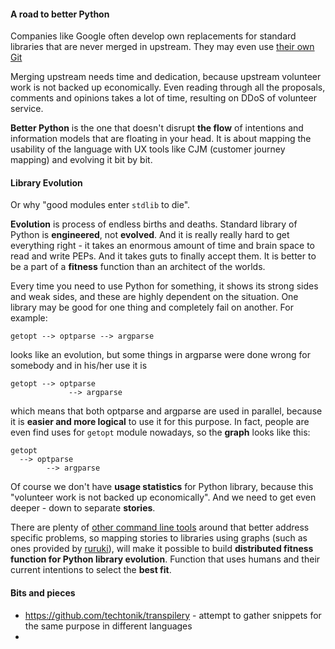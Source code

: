 
#### A road to better Python

Companies like Google often develop own replacements
for standard libraries that are never merged in upstream.
They may even use [their own Git](http://commondatastorage.googleapis.com/chrome-infra-docs/flat/depot_tools/docs/html/depot_tools.html)

Merging upstream needs time and dedication, because
upstream volunteer work is not backed up economically.
Even reading through all the proposals, comments and
opinions takes a lot of time, resulting on DDoS of
volunteer service.

**Better Python** is the one that doesn't disrupt
**the flow** of intentions and information models that
are floating in your head. It is about mapping the
usability of the language with UX tools like CJM
(customer journey mapping) and evolving it bit by bit.


#### Library Evolution

Or why "good modules enter `stdlib` to die".

**Evolution** is process of endless births and deaths.
Standard library of Python is **engineered**, not
__evolved__. And it is really really hard to get
everything right - it takes an enormous amount of time
and brain space to read and write PEPs. And it takes
guts to finally accept them. It is better to be a part
of a **fitness** function than an architect of the
worlds.

Every time you need to use Python for something, it
shows its strong sides and weak sides, and these are
highly dependent on the situation. One library may be
good for one thing and completely fail on another.
For example:

    getopt --> optparse --> argparse
    
looks like an evolution, but some things in argparse
were done wrong for somebody and in his/her use it is

    getopt --> optparse
                 --> argparse

which means that both optparse and argparse are used
in parallel, because it is **easier and more logical**
to use it for this purpose. In fact, people are even
find uses for `getopt` module nowadays, so the **graph**
looks like this:

    getopt
      --> optparse
            --> argparse

Of course we don't have **usage statistics** for Python
library, because this "volunteer work is not backed up
economically". And we need to get even deeper - down to
separate **stories**.

There are plenty of
[other command line tools](https://github.com/vinta/awesome-python#command-line-tools)
around that better address specific problems, so mapping
stories to libraries using graphs (such as ones provided
by [ruruki](https://github.com/optiver/ruruki-eye)),
will make it possible to build **distributed fitness
function for Python library evolution**. Function that
uses humans and their current intentions to select the
**best fit**.


#### Bits and pieces

* https://github.com/techtonik/transpilery - attempt to gather snippets for the same purpose in different languages
* 
